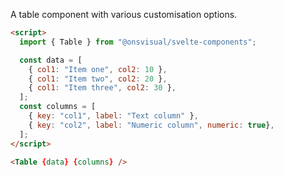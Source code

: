 A table component with various customisation options.

<!-- prettier-ignore -->
```html
<script>
  import { Table } from "@onsvisual/svelte-components";

  const data = [
    { col1: "Item one", col2: 10 },
    { col1: "Item two", col2: 20 },
    { col1: "Item three", col2: 30 },
  ];
  const columns = [
    { key: "col1", label: "Text column" },
    { key: "col2", label: "Numeric column", numeric: true},
  ];
</script>

<Table {data} {columns} />
```
